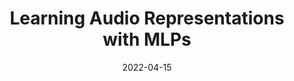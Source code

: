 ---
title: "Learning Audio Representations with MLPs"
collection: publications
permalink: /publication/hear21-learning-audio
date: 2022-04-15
venue: 'Sub. to PMLR vol. 166, special issue on NeurIPS 2021 workshop, Holistic Evaluation of Audio Representations'
paperurl: 'https://arxiv.org/abs/2203.08490'
citation: 'Mashrur M. Morshed, Ahmad Omar Ahsan, Hasan Mahmud, Md. Kamrul Hasan. "Learning Audio Representations with MLPs." Under review. (2022).'
---